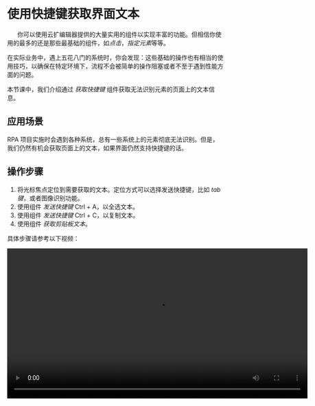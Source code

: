 # 使用快捷键获取界面文本
     
你可以使用云扩编辑器提供的大量实用的组件以实现丰富的功能。但相信你使用的最多的还是那些最基础的组件，如*点击*，*指定元素*等等。

在实际业务中，遇上五花八门的系统时，你会发现：这些基础的操作也有相当的使用技巧，以确保在特定环境下，流程不会被简单的操作阻塞或者不至于遇到性能方面的问题。

本节课中，我们介绍通过 *获取快捷键* 组件获取无法识别元素的页面上的文本信息。

## 应用场景

RPA 项目实施时会遇到各种系统，总有一些系统上的元素彻底无法识别。但是，我们仍然有机会获取页面上的文本，如果界面仍然支持快捷键的话。

## 操作步骤

1. 将光标焦点定位到需要获取的文本。定位方式可以选择发送快捷键，比如 *tab 键*，或者图像识别功能。
2. 使用组件 *发送快捷键* Ctrl + A，以全选文本。
3. 使用组件 *发送快捷键* Ctrl + C，以复制文本。
4.  使用组件 *获取剪贴板文本*。

具体步骤请参考以下视频：

<video src="https://docimages.blob.core.chinacloudapi.cn/images/Practice/ShortCut/%E5%89%AA%E8%B4%B4%E6%9D%BF%E8%8E%B7%E5%8F%96%E6%96%87%E6%9C%AC.mp4" controls="controls" width="700px" />